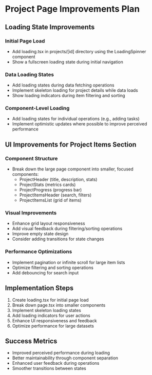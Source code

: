 # Project Page Improvements Plan

## Loading State Improvements

### Initial Page Load
- Add loading.tsx in projects/[id] directory using the LoadingSpinner component
- Show a fullscreen loading state during initial navigation

### Data Loading States
- Add loading states during data fetching operations
- Implement skeleton loading for project details while data loads
- Show loading indicators during item filtering and sorting

### Component-Level Loading
- Add loading states for individual operations (e.g., adding tasks)
- Implement optimistic updates where possible to improve perceived performance

## UI Improvements for Project Items Section

### Component Structure
- Break down the large page component into smaller, focused components:
  - ProjectHeader (title, description, stats)
  - ProjectStats (metrics cards)
  - ProjectProgress (progress bar)
  - ProjectItemsHeader (search, filters)
  - ProjectItemsList (grid of items)

### Visual Improvements
- Enhance grid layout responsiveness
- Add visual feedback during filtering/sorting operations
- Improve empty state design
- Consider adding transitions for state changes

### Performance Optimizations
- Implement pagination or infinite scroll for large item lists
- Optimize filtering and sorting operations
- Add debouncing for search input

## Implementation Steps

1. Create loading.tsx for initial page load
2. Break down page.tsx into smaller components
3. Implement skeleton loading states
4. Add loading indicators for user actions
5. Enhance UI responsiveness and feedback
6. Optimize performance for large datasets

## Success Metrics

- Improved perceived performance during loading
- Better maintainability through component separation
- Enhanced user feedback during operations
- Smoother transitions between states